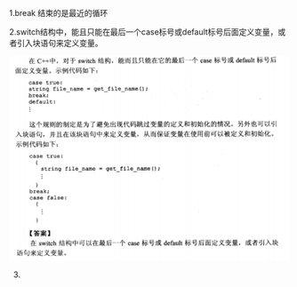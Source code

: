 1.break 结束的是最近的循环

2.switch结构中，能且只能在最后一个case标号或default标号后面定义变量，或者引入块语句来定义变量。

![image](https://github.com/limbo-china/interview/blob/master/cplusplus_c_book/switch_66.png)

3.
